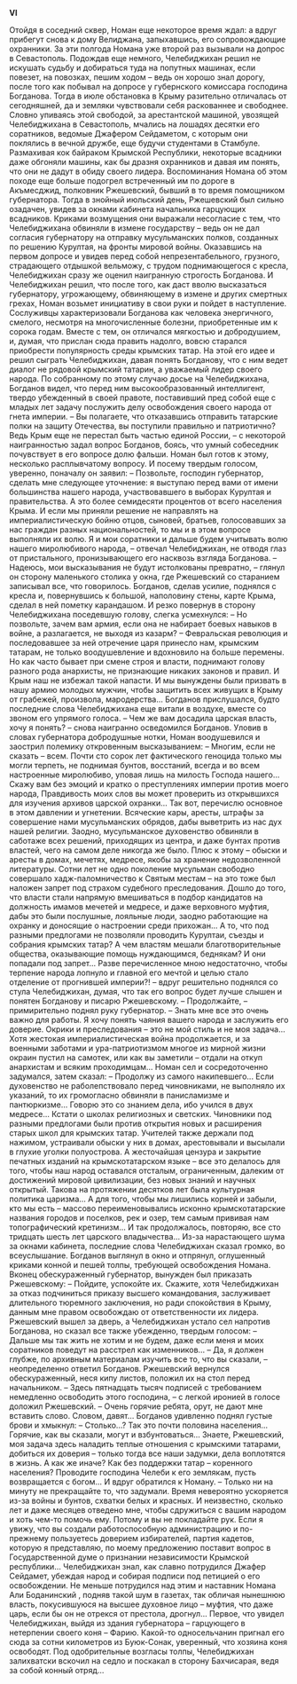 **VI**


Отойдя в соседний сквер, Номан еще некоторое время ждал: а вдруг прибегут снова к дому Велиджана, запыхавшись, его сопровождающие охранники.
За эти полгода Номана уже второй раз вызывали на допрос в Севастополь. Подождав еще немного, Челебиджихан решил не искушать судьбу и добираться туда на попутных машинах, если повезет, на повозках, пешим ходом – ведь он хорошо знал дорогу, после того как побывал на допросе у губернского комиссара господина Богданова.
Тогда в июле обстановка в Крыму разительно отличалась от сегодняшней, да и земляки чувствовали себя раскованнее и свободнее. Словно упиваясь этой свободой, за арестантской машиной, увозящей Челебиджихана в Севастополь, мчались на лошадях десятки его соратников, ведомые Джафером Сейдаметом, с которым они поклялись в вечной дружбе, еще будучи студентами в Стамбуле.
Размахивая кок байраком  Крымской Республики, некоторые всадники даже обгоняли машины, как бы дразня охранников и давая им понять, что они не дадут в обиду своего лидера.
Воспоминания Номана об этом походе еще больше подогрел встреченный им по дороге в Акъмесджид, полковник Ржешевский, бывший в то время помощником губернатора.
Тогда в знойный июльский день, Ржешевский был сильно озадачен, увидев за окнами кабинета начальника гарцующих всадников. Криками возмущения они выражали несогласие с тем, что Челебиджихана обвиняли в измене государству – ведь он не дал согласия губернатору на отправку мусульманских полков, созданных по решению Курултая, на фронты мировой войны. 
Оказавшись на первом допросе и увидев перед собой непрезентабельного, грузного, страдающего отдышкой вельможу, с трудом поднимающегося с кресла, Челебиджихан сразу же оценил наигранную строгость Богданова.
И Челебиджихан решил, что после того, как даст вволю высказаться губернатору, угрожающему, обвиняющему в измене и других смертных грехах, Номан возьмет инициативу в свои руки и пойдет в наступление.
Сослуживцы характеризовали Богданова как человека энергичного, смелого, несмотря на многочисленные болезни, приобретенные им к сорока годам. Вместе с тем, он отличался мягкостью и добродушием, и, думая, что прислан сюда править надолго, вовсю старался приобрести популярность среды крымских татар. На этой его идее и решил сыграть Челебиджихан, давая понять Богданову, что с ним ведет диалог не рядовой крымский татарин, а уважаемый лидер своего народа.
По собранному по этому случаю досье на Челебиджихана, Богданов видел, что перед ним высокообразованный интеллигент, твердо убежденный в своей правоте, поставивший пред собой еще с младых лет задачу послужить делу освобождения своего народа от гнета империи.
– Вы полагаете, что отказавшись отправить татарские полки на защиту Отечества, вы поступили правильно и патриотично? Ведь Крым еще не перестал быть частью единой России, – с некоторой наигранностью задал вопрос Богданов, боясь, что умный собеседник почувствует в его вопросе долю фальши.
Номан был готов к этому, несколько расплывчатому вопросу. И посему твердым голосом, уверенно, поначалу он заявил:
– Позвольте, господин губернатор, сделать мне следующее уточнение: я выступаю перед вами от имени большинства нашего народа, участвовавшего в выборах Курултая и правительства. А это более семидесяти процентов от всего населения Крыма. И если мы приняли решение не направлять на империалистическую бойню отцов, сыновей, братьев, голосовавших за нас граждан разных национальностей, то мы и в этом вопросе выполняли их волю. Я и мои соратники и дальше будем учитывать волю нашего миролюбивого народа, – отвечал Челебиджихан, не отводя глаз от пристального, пронизывающего его насквозь взгляда Богданова. – Надеюсь, мои высказывания не будут истолкованы превратно, – глянул он сторону маленького столика у окна, где Ржешевский со старанием записывал все, что говорилось.
Богданов, сделав усилие, поднялся с кресла и, повернувшись к большой, наполовину стены, карте Крыма, сделал в ней пометку карандашом. И резко повернув в сторону Челебиджихана поседевшую голову, слегка усмехнулся:
– Но позвольте, зачем вам армия, если она не набирает боевых навыков в войне, а разлагается, не выходя из казарм?
– Февральская революция и последовавшее за ней отречение царя принесло нам, крымским татарам, не только воодушевление и вдохновило на больше перемены. Но как часто бывает при смене строя и власти, поднимают голову разного рода анархисты, не признающие никаких законов и правил. И Крым наш не избежал такой напасти. И мы вынуждены были призвать в нашу армию молодых мужчин, чтобы защитить всех живущих в Крыму от грабежей, произвола, мародерства...
Богданов прислушался, будто последние слова Челебиджихана еще витали в воздухе, вместе со звоном его упрямого голоса.
– Чем же вам досадила царская власть, хочу я понять? – снова наигранно осведомился Богданов.
Уловив в словах губернатора добродушные нотки, Номан воодушевился и заострил полемику откровенным высказыванием:
– Многим, если не сказать – всем. Почти сто сорок лет фактического геноцида только мы могли терпеть, не поднимая бунтов, восстаний, всегда и во всем настроенные миролюбиво, уповая лишь на милость Господа нашего... Скажу вам без эмоций и кратко о преступлениях империи против моего народа, Правдивость моих слов вы может проверить из открывшихся для изучения архивов царской охранки... Так вот, перечислю основное в этом давлении и угнетении. Всяческие кары, аресты, штрафы за совершение нами мусульманских обрядов, дабы выветрить из нас дух нашей религии. Заодно, мусульманское духовенство обвиняли в саботаже всех решений, приходящих из центра, и даже бунтах против властей, чего на самом деле никогда же было. Плюс к этому – обыски и аресты в домах, мечетях, медресе, якобы за хранение недозволенной литературы. Сотни лет не одно поколение мусульман свободно совершало хадж-паломничество к Святым местам – на это тоже был наложен запрет под страхом судебного преследования. Дошло до того, что власти стали напрямую вмешиваться в подбор кандидатов на должность имамов мечетей и медресе, и даже верховного муфтия, дабы это были послушные, лояльные люди, заодно работающие на охранку и доносящие о настроении среди прихожан... А то, что под разными предлогами не позволяли проводить Курултаи, съезды и собрания крымских татар? А чем властям мешали благотворительные общества, оказывающие помощь нуждающимся, беднякам? И они попадали под запрет... Разве перечисленное мною недостаточно, чтобы терпение народа лопнуло и главной его мечтой и целью стало отделение от прогнившей империи?! – вдруг решительно поднялся со стула Челебиджихан, думая, что так его вопрос будет лучше слышен и понятен Богданову и писарю Ржешевскому.
– Продолжайте, – примирительно поднял руку губернатор. – Знать мне все это очень важно для работы. Я хочу понять чаяния вашего народа и заслужить его доверие. Окрики и преследования – это не мой стиль и не моя задача... Хотя жестокая империалистическая война продолжается, и за военными заботами и ура-патриотизмом многое из мирной жизни окраин пустил на самотек, или как вы заметили – отдали на откуп анархистам и всяким проходимцам...
Номан сел и сосредоточенно задумался, затем сказал:
– Продолжу из самого накипевшего... Если духовенство не раболепствовало перед чиновниками, не выполняло их указаний, то их громогласно обвиняли в панисламизме и пантюркизме... Говорю это со знанием дела, ибо учился в двух медресе... Кстати о школах религиозных и светских. Чиновники под разными предлогами были против открытия новых и расширения старых школ для крымских татар. Учителей также держали под нажимом, устраивали обыски у них в домах, арестовывали и высылали в глухие уголки полуострова. А жесточайшая цензура и закрытие печатных изданий на крымскотатарском языке – все это делалось для того, чтобы наш народ оставался отсталым, ограниченным, далеким от достижений мировой цивилизации, без новых знаний и научных открытый. Такова на протяжении десятков лет была культурная политика царизма... А для того, чтобы мы лишились корней и забыли, кто мы есть – массово переименовывались исконно крымскотатарские названия городов и поселков, рек и озер, тем самым прививая нам топографический кретинизм... И так продолжалось, повторяю, все сто тридцать шесть лет царского владычества...
Из-за нарастающего шума за окнами кабинета, последние слова Челебиджихан сказал громко, во всеуслышание. Богданов выглянул в окно и отпрянул, оглушенный криками конной и пешей толпы, требующей освобождения Номана.
Вконец обескураженный губернатор, вынужден был приказать Ржешевскому:
– Пойдите, успокойте их. Скажите, хотя Челебиджихан за отказ подчиниться приказу высшего командования, заслуживает длительного тюремного заключения, но ради спокойствия в Крыму, данным мне правом освобождаю от ответственности их лидера.
Ржешевский вышел за дверь, а Челебиджихан устало сел напротив Богданова, но сказал все также убежденно, твердым голосом:
– Дальше мы так жить не хотим и не будем, даже если меня и моих соратников поведут на расстрел как изменников…
– Да, я должен глубже, по архивным материалам изучить все то, что вы сказали, – неопределенно ответил Богданов.
Ржешевский вернулся обескураженный, неся кипу листов, положил их на стол перед начальником.
– Здесь пятнадцать тысяч подписей с требованием немедленно освободить этого господина, – с легкой иронией в голосе доложил Ржешевский. – Очень горячие ребята, орут, не дают мне вставить слово. Словом, давят…
Богданов удивленно поднял густые брови и хмыкнул:
– Столько…? Так это почти половина населения… Горячие, как вы сказали, могут и взбунтоваться… Знаете, Ржешевский, моя задача здесь наладить теплые отношения с крымскими татарами, добиться их доверия – только тогда все наши задумки, дела воплотятся в жизнь. А как же иначе? Как без поддержки татар – коренного населения? Проводите господина Челеби к его землякам, пусть возвращается с богом… И вдруг обратился к Номану. – Только ни на минуту не прекращайте то, что задумали. Время невероятно ускоряется из-за войны и бунтов, схватки белых и красных. И неизвестно, сколько лет и даже месяцев отведено мне, чтобы сдружиться с вашим народом и хоть чем-то помочь ему. Потому и вы не покладайте рук. Если я увижу, что вы создали работоспособную администрацию и по-прежнему пользуетесь доверием избирателей, партия кадетов, которую я представляю, по моему предложению поставит вопрос в Государственной думе о признании независимости Крымской республики…
Челебиджихан знал, как славно потрудился Джафер Сейдамет, убеждая народ и собирая подписи под петицией о его освобождении. Не меньше потрудился над этим и наставник Номана Али Боданинский , подняв такой шум в газетах, так обличая нынешнюю власть, покусившуюся на высшее духовное лицо – муфтия, что даже царь, если бы он не отрекся от престола, дрогнул...
Первое, что увидел Челебиджихан, выйдя из здания губернатора – гарцующего в нетерпении своего коня – Фарию. Какой-то односельчанин пригнал его сюда за сотни километров из Буюк-Сонак, уверенный, что хозяина коня освободят.
Под одобрительные возгласы толпы, Челебиджихан залихватски вскочил на седло и поскакал в сторону Бахчисарая, ведя за собой конный отряд...
